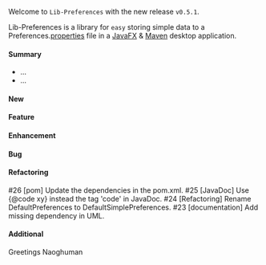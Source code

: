 Welcome to `Lib-Preferences` with the new release `v0.5.1`.

Lib-Preferences is a library for `easy` storing simple data to a 
Preferences.[properties] file in a [JavaFX] &amp; [Maven] desktop application.



#### Summary
* ...
* ...



#### New



#### Feature



#### Enhancement



#### Bug



#### Refactoring
#26 [pom] Update the dependencies in the pom.xml.
#25 [JavaDoc] Use {@code xy} instead the tag 'code' in JavaDoc.
#24 [Refactoring] Rename DefaultPreferences to DefaultSimplePreferences.
#23 [documentation] Add missing dependency in UML.



#### Additional



Greetings
Naoghuman



[//]: # (Issues which will be integrated in this release)



[//]: # (Links)
[JavaFX]:http://docs.oracle.com/javase/8/javase-clienttechnologies.htm
[Maven]:http://maven.apache.org/
[properties]:http://en.wikipedia.org/wiki/.properties

